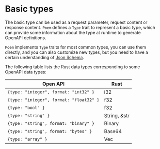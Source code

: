 # Basic types

The basic type can be used as a request parameter, request content or response content. `Poem` defines a `Type` trait to
represent a basic type, which can provide some information about the type at runtime to generate OpenAPI definitions.

`Poem` implements `Type` traits for most common types, you can use them directly, and you can also customize new types,
but you need to have a certain understanding of [Json Schema](https://json-schema.org/).

The following table lists the Rust data types corresponding to some OpenAPI data types:

| Open API                                | Rust                              |
|-----------------------------------------|-----------------------------------|
| `{type: "integer", format: "int32" }`   | i32                               |
| `{type: "integer", format: "float32" }` | f32                               |
| `{type: "bool" }`                       | f32                               |
| `{type: "string" }`                     | String, &str                      |
| `{type: "string", format: "binary" }`   | Binary                            |
| `{type: "string", format: "bytes" }`    | Base64                            |
| `{type: "array" }`                      | Vec<T>                            |

